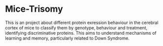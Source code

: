 # Mice-Trisomy
This is an project about different protein exression behaviour in the cerebral cortex of mice to classify them by genotype, behaviour and treatment, identifying discriminative proteins. This aims to understand mechanisms of learning and memory, particularly related to Down Syndrome.  
